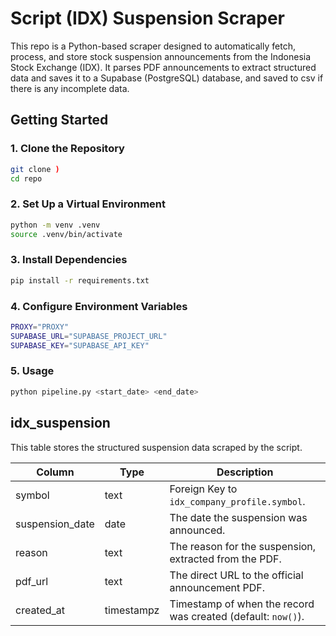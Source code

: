 # Script (IDX) Suspension Scraper

This repo is a Python-based scraper designed to automatically fetch, process, and store stock suspension announcements from the Indonesia Stock Exchange (IDX). It parses PDF announcements to extract structured data and saves it to a Supabase (PostgreSQL) database, and saved to csv if there is any incomplete data.

## Getting Started

### 1. Clone the Repository

```bash
git clone )
cd repo
```

### 2. Set Up a Virtual Environment

```bash
python -m venv .venv
source .venv/bin/activate
```

### 3. Install Dependencies

```bash
pip install -r requirements.txt
```

### 4. Configure Environment Variables

```bash
PROXY="PROXY"
SUPABASE_URL="SUPABASE_PROJECT_URL"
SUPABASE_KEY="SUPABASE_API_KEY"
```

### 5. Usage
```bash
python pipeline.py <start_date> <end_date>
```

## idx_suspension

This table stores the structured suspension data scraped by the script.

| Column          | Type        | Description                                                   |
|-----------------|-------------|---------------------------------------------------------------|
| symbol          | text        | Foreign Key to `idx_company_profile.symbol`.                  |
| suspension_date | date        | The date the suspension was announced.                        |
| reason          | text        | The reason for the suspension, extracted from the PDF.        |
| pdf_url         | text        | The direct URL to the official announcement PDF.              |
| created_at      | timestampz  | Timestamp of when the record was created (default: `now()`).  |
